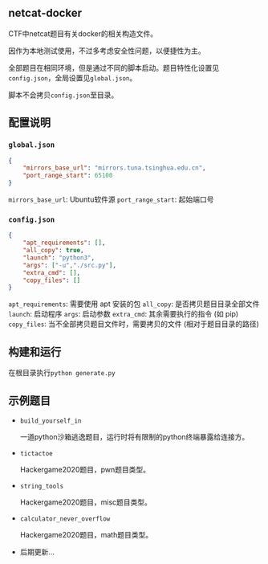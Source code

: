 ## netcat-docker

CTF中netcat题目有关docker的相关构造文件。

因作为本地测试使用，不过多考虑安全性问题，以便捷性为主。

全部题目在相同环境，但是通过不同的脚本启动。题目特性化设置见`config.json`，全局设置见`global.json`。

脚本不会拷贝`config.json`至目录。

## 配置说明

### `global.json`

```json
{
    "mirrors_base_url": "mirrors.tuna.tsinghua.edu.cn",
    "port_range_start": 65100
}
```

`mirrors_base_url`: Ubuntu软件源
`port_range_start`: 起始端口号

### `config.json`

```json
{
    "apt_requirements": [],
    "all_copy": true,
    "launch": "python3",
    "args": ["-u","./src.py"],
    "extra_cmd": [],
    "copy_files": []
}
```

`apt_requirements`: 需要使用 apt 安装的包
`all_copy`: 是否拷贝题目目录全部文件
`launch`: 启动程序
`args`: 启动参数
`extra_cmd`: 其余需要执行的指令 (如 pip)
`copy_files`: 当不全部拷贝题目文件时，需要拷贝的文件 (相对于题目目录的路径)

## 构建和运行

在根目录执行`python generate.py`

## 示例题目

- `build_yourself_in`

  一道python沙箱逃逸题目，运行时将有限制的python终端暴露给连接方。

- `tictactoe`

  Hackergame2020题目，pwn题目类型。

- `string_tools`

  Hackergame2020题目，misc题目类型。

- `calculator_never_overflow`

  Hackergame2020题目，math题目类型。

- 后期更新...
